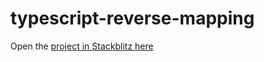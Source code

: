 # typescript-reverse-mapping

Open the [project in Stackblitz here](https://stackblitz.com/edit/angular-typescript-reverse-mapping)
